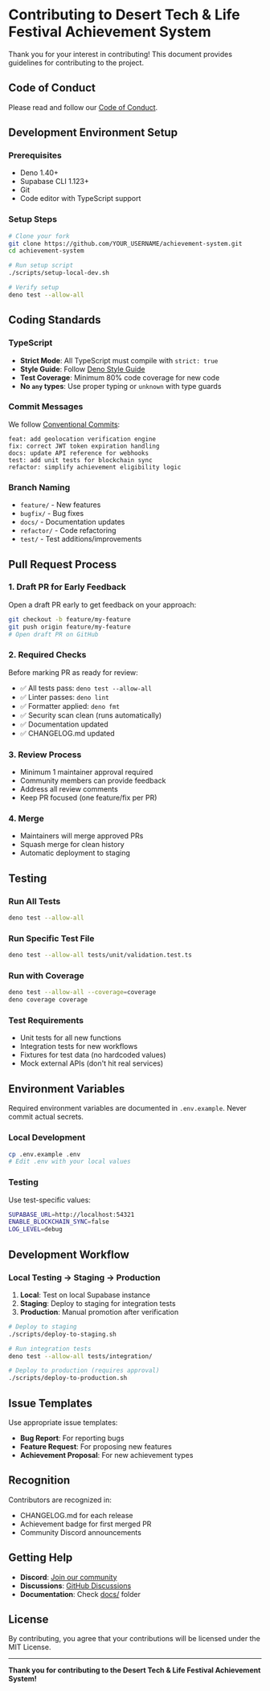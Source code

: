 # Contributing to Desert Tech & Life Festival Achievement System

Thank you for your interest in contributing! This document provides guidelines for contributing to the project.

## Code of Conduct

Please read and follow our [Code of Conduct](./CODE_OF_CONDUCT.md).

## Development Environment Setup

### Prerequisites

- Deno 1.40+
- Supabase CLI 1.123+
- Git
- Code editor with TypeScript support

### Setup Steps

```bash
# Clone your fork
git clone https://github.com/YOUR_USERNAME/achievement-system.git
cd achievement-system

# Run setup script
./scripts/setup-local-dev.sh

# Verify setup
deno test --allow-all
```

## Coding Standards

### TypeScript

- **Strict Mode**: All TypeScript must compile with `strict: true`
- **Style Guide**: Follow [Deno Style Guide](https://deno.land/manual/references/contributing/style_guide)
- **Test Coverage**: Minimum 80% code coverage for new code
- **No `any` types**: Use proper typing or `unknown` with type guards

### Commit Messages

We follow [Conventional Commits](https://www.conventionalcommits.org/):

```
feat: add geolocation verification engine
fix: correct JWT token expiration handling
docs: update API reference for webhooks
test: add unit tests for blockchain sync
refactor: simplify achievement eligibility logic
```

### Branch Naming

- `feature/` - New features
- `bugfix/` - Bug fixes
- `docs/` - Documentation updates
- `refactor/` - Code refactoring
- `test/` - Test additions/improvements

## Pull Request Process

### 1. Draft PR for Early Feedback

Open a draft PR early to get feedback on your approach:

```bash
git checkout -b feature/my-feature
git push origin feature/my-feature
# Open draft PR on GitHub
```

### 2. Required Checks

Before marking PR as ready for review:

- ✅ All tests pass: `deno test --allow-all`
- ✅ Linter passes: `deno lint`
- ✅ Formatter applied: `deno fmt`
- ✅ Security scan clean (runs automatically)
- ✅ Documentation updated
- ✅ CHANGELOG.md updated

### 3. Review Process

- Minimum 1 maintainer approval required
- Community members can provide feedback
- Address all review comments
- Keep PR focused (one feature/fix per PR)

### 4. Merge

- Maintainers will merge approved PRs
- Squash merge for clean history
- Automatic deployment to staging

## Testing

### Run All Tests

```bash
deno test --allow-all
```

### Run Specific Test File

```bash
deno test --allow-all tests/unit/validation.test.ts
```

### Run with Coverage

```bash
deno test --allow-all --coverage=coverage
deno coverage coverage
```

### Test Requirements

- Unit tests for all new functions
- Integration tests for new workflows
- Fixtures for test data (no hardcoded values)
- Mock external APIs (don't hit real services)

## Environment Variables

Required environment variables are documented in `.env.example`. Never commit actual secrets.

### Local Development

```bash
cp .env.example .env
# Edit .env with your local values
```

### Testing

Use test-specific values:

```bash
SUPABASE_URL=http://localhost:54321
ENABLE_BLOCKCHAIN_SYNC=false
LOG_LEVEL=debug
```

## Development Workflow

### Local Testing → Staging → Production

1. **Local**: Test on local Supabase instance
2. **Staging**: Deploy to staging for integration tests
3. **Production**: Manual promotion after verification

```bash
# Deploy to staging
./scripts/deploy-to-staging.sh

# Run integration tests
deno test --allow-all tests/integration/

# Deploy to production (requires approval)
./scripts/deploy-to-production.sh
```

## Issue Templates

Use appropriate issue templates:

- **Bug Report**: For reporting bugs
- **Feature Request**: For proposing new features
- **Achievement Proposal**: For new achievement types

## Recognition

Contributors are recognized in:

- CHANGELOG.md for each release
- Achievement badge for first merged PR
- Community Discord announcements

## Getting Help

- **Discord**: [Join our community](https://discord.gg/desert-tech)
- **Discussions**: [GitHub Discussions](https://github.com/desert-tech-festival/achievement-system/discussions)
- **Documentation**: Check [docs/](./docs/) folder

## License

By contributing, you agree that your contributions will be licensed under the MIT License.

---

**Thank you for contributing to the Desert Tech & Life Festival Achievement System!**
